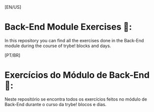 [EN/US]
# Back-End Module Exercises 🚀️:
In this repository you can find all the exercises done in the Back-End module during the course of trybe! blocks and days.

[PT/BR]
# Exercícios do Módulo de Back-End 🚀️:
Neste repositório se encontra todos os exercícios feitos no módulo de Back-End durante o curso da trybe! blocos e dias.
